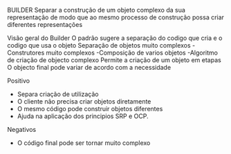 BUILDER
Separar a construção de um objeto complexo da sua representação
de modo que ao mesmo processo de construção possa criar diferentes representações

Visão geral do Builder
O padrão sugere a separação do codigo que cria e o codigo que usa o objeto
Separação de objetos muito complexos
  -Construtores muito complexos
  -Composição de varios objetos
  -Algoritmo de criação de objecto complexo
Permite a criação de um objeto em etapas
O objecto final pode variar de acordo com a necessidade

Positivo
- Separa criação de utilização
- O cliente não precisa criar objetos diretamente
- O mesmo código pode construir objetos diferentes
- Ajuda na aplicação dos principios SRP e OCP.

Negativos
- O código final pode ser tornar muito complexo
